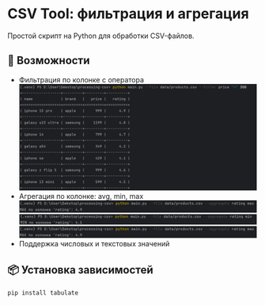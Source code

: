 # CSV Tool: фильтрация и агрегация

Простой скрипт на Python для обработки CSV-файлов.

## 🔧 Возможности

- Фильтрация по колонке с оператора
![img_2.png](img_2.png)
- Агрегация по колонке: avg, min, max
![img.png](img.png)
![img_1.png](img_1.png)
![img.png](img.png)
- Поддержка числовых и текстовых значений

## 📦 Установка зависимостей

```bash
pip install tabulate